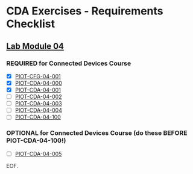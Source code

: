 # CDA Exercises - Requirements Checklist

## [Lab Module 04](https://github.com/orgs/programming-the-iot/projects/1#column-10488386)

### REQUIRED for Connected Devices Course

- [x] [PIOT-CFG-04-001](https://github.com/programming-the-iot/book-exercise-tasks/issues/50)
- [x] [PIOT-CDA-04-000](https://github.com/programming-the-iot/book-exercise-tasks/issues/13)
- [x] [PIOT-CDA-04-001](https://github.com/programming-the-iot/book-exercise-tasks/issues/76)
- [ ] [PIOT-CDA-04-002](https://github.com/programming-the-iot/book-exercise-tasks/issues/77)
- [ ] [PIOT-CDA-04-003](https://github.com/programming-the-iot/book-exercise-tasks/issues/59)
- [ ] [PIOT-CDA-04-004](https://github.com/programming-the-iot/book-exercise-tasks/issues/61)
- [ ] [PIOT-CDA-04-100](https://github.com/programming-the-iot/book-exercise-tasks/issues/7)

### OPTIONAL for Connected Devices Course (do these BEFORE PIOT-CDA-04-100!)

- [ ] [PIOT-CDA-04-005](https://github.com/programming-the-iot/book-exercise-tasks/issues/78)

EOF.
